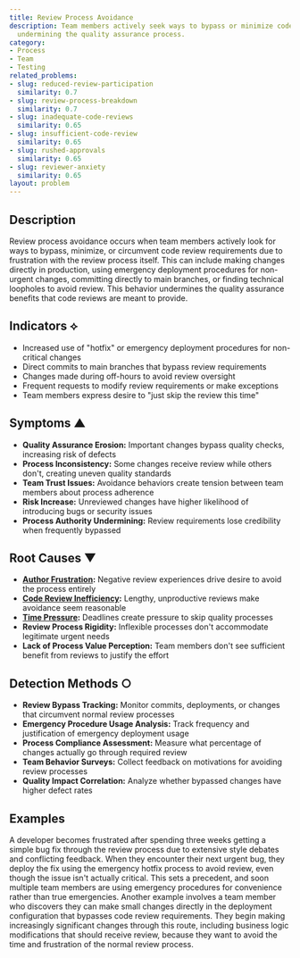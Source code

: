```yaml
---
title: Review Process Avoidance
description: Team members actively seek ways to bypass or minimize code review requirements,
  undermining the quality assurance process.
category:
- Process
- Team
- Testing
related_problems:
- slug: reduced-review-participation
  similarity: 0.7
- slug: review-process-breakdown
  similarity: 0.7
- slug: inadequate-code-reviews
  similarity: 0.65
- slug: insufficient-code-review
  similarity: 0.65
- slug: rushed-approvals
  similarity: 0.65
- slug: reviewer-anxiety
  similarity: 0.65
layout: problem
---
```


## Description

Review process avoidance occurs when team members actively look for ways to bypass, minimize, or circumvent code review requirements due to frustration with the review process itself. This can include making changes directly in production, using emergency deployment procedures for non-urgent changes, committing directly to main branches, or finding technical loopholes to avoid review. This behavior undermines the quality assurance benefits that code reviews are meant to provide.

## Indicators ⟡

- Increased use of "hotfix" or emergency deployment procedures for non-critical changes
- Direct commits to main branches that bypass review requirements
- Changes made during off-hours to avoid review oversight
- Frequent requests to modify review requirements or make exceptions
- Team members express desire to "just skip the review this time"

## Symptoms ▲

- **Quality Assurance Erosion:** Important changes bypass quality checks, increasing risk of defects
- **Process Inconsistency:** Some changes receive review while others don't, creating uneven quality standards
- **Team Trust Issues:** Avoidance behaviors create tension between team members about process adherence
- **Risk Increase:** Unreviewed changes have higher likelihood of introducing bugs or security issues
- **Process Authority Undermining:** Review requirements lose credibility when frequently bypassed

## Root Causes ▼

- **[Author Frustration](author-frustration.md):** Negative review experiences drive desire to avoid the process entirely
- **[Code Review Inefficiency](code-review-inefficiency.md):** Lengthy, unproductive reviews make avoidance seem reasonable
- **[Time Pressure](time-pressure.md):** Deadlines create pressure to skip quality processes
- **Review Process Rigidity:** Inflexible processes don't accommodate legitimate urgent needs
- **Lack of Process Value Perception:** Team members don't see sufficient benefit from reviews to justify the effort

## Detection Methods ○

- **Review Bypass Tracking:** Monitor commits, deployments, or changes that circumvent normal review processes
- **Emergency Procedure Usage Analysis:** Track frequency and justification of emergency deployment usage
- **Process Compliance Assessment:** Measure what percentage of changes actually go through required review
- **Team Behavior Surveys:** Collect feedback on motivations for avoiding review processes  
- **Quality Impact Correlation:** Analyze whether bypassed changes have higher defect rates

## Examples

A developer becomes frustrated after spending three weeks getting a simple bug fix through the review process due to extensive style debates and conflicting feedback. When they encounter their next urgent bug, they deploy the fix using the emergency hotfix process to avoid review, even though the issue isn't actually critical. This sets a precedent, and soon multiple team members are using emergency procedures for convenience rather than true emergencies. Another example involves a team member who discovers they can make small changes directly in the deployment configuration that bypasses code review requirements. They begin making increasingly significant changes through this route, including business logic modifications that should receive review, because they want to avoid the time and frustration of the normal review process.